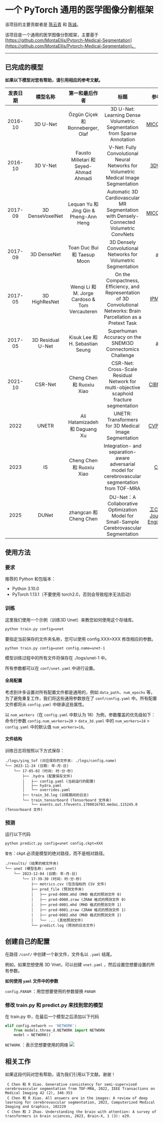# 一个 PyTorch 通用的医学图像分割框架

该项目的主要贡献者是 [陈云青](https://github.com/QingYunA) 和 [陈诚](https://scholar.google.com.hk/citations?user=UIh2arMAAAAJ)。

该项目是一个通用的医学图像分割框架，主要基于 [https://github.com/MontaEllis/Pytorch-Medical-Segmentation](https://github.com/MontaEllis/Pytorch-Medical-Segmentation)。

---

## 已完成的模型

**如果以下模型对您有帮助，请引用相应的参考文献。**

| 发表日期 |     模型名称     |                 第一和最后作者                 |                                                         标题                                                         |                                                                      参考文献                                                                      |
| :------: | :---------------: | :--------------------------------------------: | :-------------------------------------------------------------------------------------------------------------------: | :------------------------------------------------------------------------------------------------------------------------------------------------: |
| 2016-10 |     3D U-Net     |      Özgün Çiçek 和 Ronneberger, Olaf      |                        3D U-Net: Learning Dense Volumetric Segmentation from Sparse Annotation                        |                                     [MICCAI2016](https://link.springer.com/chapter/10.1007/978-3-319-46723-8_49)                                     |
| 2016-10 |     3D V-Net     |     Fausto Milletari 和 Seyed-Ahmad Ahmadi     |                 V-Net: Fully Convolutional Neural Networks for Volumetric Medical Image Segmentation                 |                                           [3DV2016](https://ieeexplore.ieee.org/abstract/document/7785132)                                           |
| 2017-09 | 3D DenseVoxelNet |     Lequan Yu 和 Jing Qin & Pheng-Ann Heng     |                Automatic 3D Cardiovascular MR Segmentation with Densely-Connected Volumetric ConvNets                |                                     [MICCAI2017](https://link.springer.com/chapter/10.1007/978-3-319-66185-8_33)                                     |
| 2017-09 |    3D DenseNet    |          Toan Duc Bui 和 Taesup Moon          |                             3D Densely Convolutional Networks for Volumetric Segmentation                             |                                                       [arxiv](https://arxiv.org/abs/1709.03199)                                                       |
| 2017-05 |   3D HighResNet   | Wenqi Li 和 M. Jorge Cardoso & Tom Vercauteren | On the Compactness, Efficiency, and Representation of 3D Convolutional Networks: Brain Parcellation as a Pretext Task |                                      [IPMI2017](https://link.springer.com/chapter/10.1007/978-3-319-59050-9_28)                                      |
| 2017-05 | 3D Residual U-Net |        Kisuk Lee 和 H. Sebastian Seung        |                               Superhuman Accuracy on the SNEMI3D Connectomics Challenge                               |                                                       [arxiv](https://arxiv.org/abs/1706.00120)                                                       |
| 2021-10 |      CSR-Net      |           Cheng Chen 和 Ruoxiu Xiao           |               CSR-Net: Cross-Scale Residual Network for multi-objective scaphoid fracture segmentation               |                                    [CIBM2021](https://www.sciencedirect.com/science/article/pii/S0010482521005709)                                    |
|   2022   |       UNETR       |         Ali Hatamizadeh 和 Daguang Xu         |                                 UNETR: Transformers for 3D Medical Image Segmentation                                 | [CVPR2022](https://openaccess.thecvf.com/content/WACV2022/html/Hatamizadeh_UNETR_Transformers_for_3D_Medical_Image_Segmentation_WACV_2022_paper.html) |
|   2023   |        IS        |              Cheng Chen 和 Ruoxiu Xiao              |           Integration- and separation-aware adversarial model for cerebrovascular segmentation from TOF-MRA           |                                    [CMPB](https://www.sciencedirect.com/science/article/abs/pii/S0169260723001414)                                    |
| 2025 | DUNet | zhangcan 和 Cheng Chen | DU-Net：A Collaborative Optimization Model for Small-Sample Cerebrovascular Segmentation | [工Chinese Journal of Engineering](https://cje.ustb.edu.cn/article/doi/10.13374/j.issn2095-9389.2024.12.13.003) | 

## 使用方法

### 要求

推荐的 Python 和包版本：

* Python 3.10.0
* PyTorch 1.13.1（不要使用 torch2.0，否则会导致程序无法启动）

### 训练

这里我们使用一个示例（训练3D Unet）来教您如何使用这个存储库。

```BASH
python train.py config=unet
```
要指定当前保存的文件夹名称，您可以使用 config.XXX=XXX 修改相应的参数。
```BASH
python train.py config=unet config.name=unet-1
```
模型训练过程中的所有文件将保存在 ./logs/unet-1 中。

所有参数都可以在 `conf/unet.yaml` 中进行设置。
#### 全局配置
考虑到许多设置对所有配置文件都是通用的，例如 `data_path`、`num_epochs` 等，为了避免重复工作，我们将这些通用参数放在了 `conf/config.yaml` 中。所有配置文件都将从 `config.yaml` 中继承这些属性。

以 `num_workers`（在 `config.yaml` 中默认为 18）为例，参数覆盖的优先级如下：
命令行参数 `config.num_workers=20` > `data_3d.yaml` 中的 `num_workers=18` > `config.yaml` 中的默认值 `num_workers=18`。

#### 文件结构
训练日志将按照以下方式保存：
```
./logs/ying_tof (对应保存的文件夹: ./logs/config.name)
└── 2023-11-24 (日期: 年-月-日)
    └── 17-05-02 (时间: 时-分-秒)
        ├── .hydra (配置保存文件)
        │   ├── config.yaml (当前运行的配置)
        │   ├── hydra.yaml
        │   └── overrides.yaml
        ├── train_3d.log (训练期间的日志)
        └── train_tensorboard (Tensorboard 文件夹)
            └── events.out.tfevents.1700816703.medai.115245.0 (Tensorboard 文件)
```
### 预测

运行以下代码

```BASH
python predict.py config=unet config.ckpt=XXX
```
`警告`：ckpt 必须是模型的绝对路径，而不是相对路径。
```
./results/ (结果的根文件夹)
└── unet (模型名称: unet)
    └── 2023-12-04 (日期: 年-月-日)
        └── 17-39-30 (时间: 时-分-秒)
            ├── metrics.csv (包含指标的 CSV 文件)
            ├── pred_file (预测文件夹)
            │   ├── pred-0000.mhd (MHD 格式的预测文件 0)
            │   ├── pred-0000.zraw (ZRAW 格式的预测文件 0)
            │   ├── pred-0001.mhd (MHD 格式的预测文件 1)
            │   ├── pred-0001.zraw (ZRAW 格式的预测文件 1)
            │   ├── pred-0002.mhd (MHD 格式的预测文件 2)
            │   └── ... (其他预测文件)
            └── predict.log (预测的日志文件)
```

## 创建自己的配置

在路径 `/conf/` 中创建一个新文件，文件名以 `.yaml` 结尾。

例如，如果您想使用 3D Vnet，可以创建 `vnet.yaml` ，然后设置您想要设置的所有参数。

**如何使用 `yaml` 文件中的参数**

`config.PARAM` ：用您想要使用的参数替换 `PARAM`

### 修改 train.py 和 predict.py 来找到您的模型

在 train.py 中，在最后一个模型之后添加以下代码

```Python
elif config.network == 'NETWORK':
    from models.three_d.NETWORK import NETWORK
    model = NETWORK()
```

`NETWORK` ：表示您想要使用的网络
![](https://s2.loli.net/2023/10/26/LEQt8p7TufXxqyb.png)

## 相关工作

如果这段代码对您有帮助，请为我们引用以下文献。谢谢！

```
 C Chen 和 R Xiao. Generative consistency for semi-supervised cerebrovascular segmentation from TOF-MRA, 2022, IEEE Transactions on Medical Imaging 42 (2), 346-353
 C Chen 和 R Xiao. All answers are in the images: A review of deep learning for cerebrovascular segmentation, 2023, Computerized Medical Imaging and Graphics, 102229
 C Chen 和 J Zhao. Understanding the brain with attention: A survey of transformers in brain sciences, 2023, Brain-X, 1 (3): e29.
```
